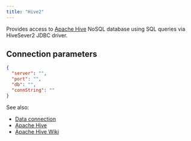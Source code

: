 ```yaml
---
title: "Hive2"
---
```


Provides access to [Apache Hive](https://hive.apache.org/) NoSQL database using
SQL queries via HiveSever2 JDBC driver.

## Connection parameters

```json
{
  "server": "",
  "port": "",
  "db": "",
  "connString": ""
}
```

See also:

* [Data connection](../data-connection.md)
* [Apache Hive](https://hive.apache.org/)
* [Apache Hive Wiki](https://en.wikipedia.org/wiki/Apache_Hive)

